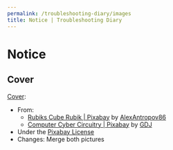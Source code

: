 ```yaml
---
permalink: /troubleshooting-diary/images
title: Notice | Troubleshooting Diary
---
```


# Notice

## Cover

[Cover](cover.png):

- From: 
  - [Rubiks Cube Rubik | Pixabay](https://pixabay.com/illustrations/rubiks-cube-cube-rubik-puzzle-toy-2583645)
    by [AlexAntropov86](https://pixabay.com/users/alexantropov86-2691829)
  - [Computer Cyber Circuitry | Pixabay](https://pixabay.com/vectors/computer-cyber-circuitry-circuits-3163437)
    by [GDJ](https://pixabay.com/users/gdj-1086657)
- Under the [Pixabay License](https://pixabay.com/service/terms)
- Changes: Merge both pictures
